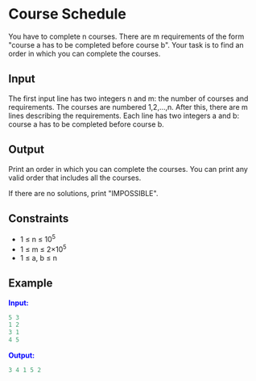 # Course Schedule

You have to complete n courses. There are m requirements of the form "course a has to be completed before course b". Your task is to find an order in which you can complete the courses.  

## Input  
The first input line has two integers n and m: the number of courses and requirements. The courses are numbered 1,2,&hellip;,n.
After this, there are m lines describing the requirements. Each line has two integers a and b: course a has to be completed before course b. 

## Output
Print an order in which you can complete the courses. You can print any valid order that includes all the courses.

If there are no solutions, print "IMPOSSIBLE".

## Constraints

- 1 &le; n &le; 10<sup>5</sup>
- 1 &le; m &le; 2&times;10<sup>5</sup>
- 1 &le; a, b &le; n

## Example
<font color="blue">**Input:**</font>
```c++
5 3
1 2
3 1
4 5
```
<font color="blue">**Output:**</font>
```c++
3 4 1 5 2
``` 
